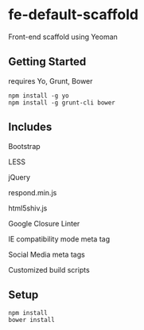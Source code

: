 fe-default-scaffold
===================

Front-end scaffold using Yeoman

## Getting Started
requires Yo, Grunt, Bower

```shell
npm install -g yo
npm install -g grunt-cli bower
```

## Includes
Bootstrap

LESS

jQuery

respond.min.js

html5shiv.js

Google Closure Linter

IE compatibility mode meta tag

Social Media meta tags

Customized build scripts


## Setup

```shell
npm install
bower install
```






